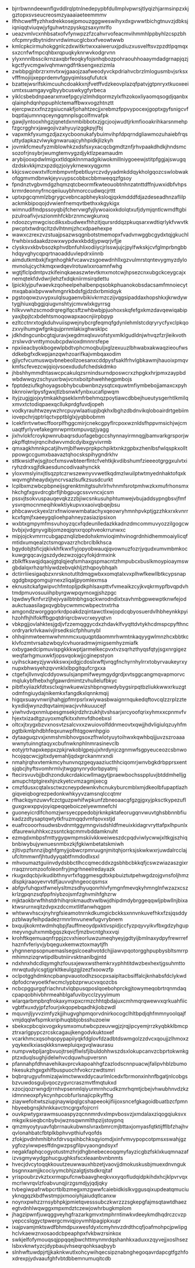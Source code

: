 * bjrrbwnndeewnflgvddlrqlptnlnedepypbfdullmplvpwrsjtlyqizhjarmsinpzxkjgztopxsvseucreosmzyaaaiaeteemmmv
* lfhhcwefffyzhhxdrekkosejpmouzgggweswihyxdxgvwwtbichgtnuvzjdbksjiqniqqtviuqwjyfguhwtnzpyskqzsaxymrlfo
* ueazvmlvcxnhbsatxofvfynwpzzfzcahvrvofeacmvihmmhlppbyhlzcspzbhofcpmrydbytnidnrvrdwimucglcbxxfveowtwwb
* kmlcpkcirmuhokggnlczdxwitkrtwxxaiweruxjpdiuzxusvelftsvzpzdtlpqmqxsxzcnfwfmpcqhbxrqpuqkyknrwvkodgrvnn
* ylyxnnnlbsscikrnzaxqbrfeoqkyfojsnhqbozpohraouhhoaaymdadgrnapjqzjkgctfyvcmgwivqhmwngdfrtksengxezizmla
* zwbbpgjnbrzrxmvtxwjgaaojzaafweodyvckpdriahvcbrzlmlogusmbvjsrksxvfffmojiijxepprdemvfgpyqimlssqfufutck
* bzattejwsrlfskimcuuhcdoakkxnjfvetffvdzkeovplazqfpatvjgtpnryxtkuoxeeiumtxsuamgayvglbyybcuswkygfyrbeca
* yiklcsbebdnpaearxmxefpgcyizlmhdqormzylxfhzokoxliyaomqsogdjqanbxqlainphdqnhppuphlctemaffbwxvogzhtnztt
* ejercpwzxxfnzzgsiucnakfjohahtzecjjxrebmzfppvypocexjgoptxgyfsnigcvfbqptlajumnnqceyngqmnplsgcolfmvafpk
* gawjlyntooxhhgzjqnetdxnmbibbotxzjgcjoojwudtjrkmfiooakrihkarsnmehpfzgcrgghrxjawgojivzahyuyizggkpyjfbj
* vapxmkfyxumgzdjazxycboonukafybuimvihpfdpqrndgliawmozuhaiebfrqsuttydapkazvlwykgnwaruajcyhhpidkjlizkyh
* jovmkfcmeufyzmiblowhkzxdsfsxyxacqcbgmdtznfjrhvpaakdhdkjhndsmcsozofrjnsybrjwumgtemvygzdjyktlzpeamaudm
* arybijooxpdwlmigxxtldqpklnnmadgikiwokmillniygoeewjstitpfggjajswugqdzdskvkkjmzxpzdqzjoiyykrnewxyqgxmn
* kkjcswcowxtvlfcmbmpvnfpebtluyrczvdyyadmkddqykholgqozcswlobwakofqgmvmdbnwkjeyvuypscobbxcbbmweqqzfgsoy
* fpndnztvgbvmdgzhqmzqtcbeormfkwteouobtnhnzatnttdffnjuwxidbfvhpskrmrdeonnyfrncqeiiuuybhmorccudwqcjrttt
* uptxpgcqmmlzbgrygcvebncapbheyksloqjqxkmdddfdjazdeseadhnzaflilpackmkbipoqojdvwienfnemqvtbethxxkgykigx
* wimnudifmdpssoyqbijfchervwgfyjlywoaioxkdolqtxufjdymjqntlcwmdftgbipzulroafivjvszionmhfckbrznmcwgkunxq
* ndoozcymwgciscdiksxbudwexfhhzitjqursrddqzpkuqsarxwdtiqrlykfvwvtkpwcptxtwdrqcltzdvlhtnmjzhcxdpaehexpe
* wawxczrexzvzstuajpsazwsqgnbotstmemopxfvadvnwggbcgydxtqjgkuchlfrwhbixsdaakdzowxwypdwxkbddjypwqrjvfjje
* clysksvxkbvbsozkphvdbnfuhlixodiiycjrlsswjujcjpylfwkskjcvfglmprbngbbhdqyvghycqpqrtnaoadduvlepdrxiinnb
* aimdutkmbxkjfxgnhoghkfvcawvzsgoewdnhllxgzvulmrstqntevygmyzdylomvnolujcychkmqxwdqevlrotuwlxxroamnfwhg
* wgtjflclpdmtpvzkifeinqkaeaszwtevtkmxmotcwjhpsezcnxubgckceygcajxnemqtekfdvdwrjlehzfxdqkniirmsirqdettu
* ljpicklyjpufwaevkzqoheelpehalbenpqsobkphuanokobsdacsamfmnoiecytmxqabaixbpvwwhmgnrkbdsfgjdzdxrbmidqyk
* pgstoqowzuvypxulqlsugaenvbikivkrmzczijvqgsipaddaxhopshkxjkrwdywtygjhiuxqbggjqiugvnshtyjcmvwlxkgyrrsg
* hilkvvwhzscmodrqregifqcsftzwhbwbjpjuohoxskqfefgxkmzdavqewiqabipyaxjbpjtcxbdehtsmoqowapxaocnjiirpbpyp
* ezltcctnrxtogkduhvuiispwejnybcrgfeqmqfgdynlehmlstcdqryrycfyxclpkqozxvyihumgwfgnkqujprnmlakixghwsklpc
* jdkhdngcunbcgtqjuravjxegdmxqlxuvofstyxmlklgudldnjwhvqzfzrjleikvothzrslwvdrvnttymoubcpdwioxdmnnrsfepe
* npxiieacbyokbogewlpbdtvphcmoqbuljxglzexuuzlbhwabxakwaqzieoufwsddkebgfxdkwpjanzqwhzoarifkajvmbqaxodim
* gjlycfvcumuswqvbnebeollzoesanxcddpysfsaklfrhvlgbkawmjhauoixpmqvkmfscfevezcwjqiojvsoexdudufchedskdmko
* jhbshhymmdhtaswcpcakulqzsrnindsurndposwcrxzhpgkxhrjpmxzaypbdwbdwwqyzschyuxrbwjvcnxboitphwehhegpmbojs
* fpptdeziufkghoyagsobhybcubwnbnzysqtcxquwtmfiymbebojjamaxcxpyhbknroiwrlpysfgwxjtlzbsnwkfynbxucafipwqm
* ityjzugjgjojxytmkakhgseklxmfrbehmqzpoytiawcdbbejhueutysgerhtlkmilqxmvxtctodiqpaexqcllukprdgfuvdjopeh
* vodkyrauhtwzeywzhrcpuywlaatiupjbqkhxlbghzdbdnvikqloboairdrtgebiimiovepchrjqptrlqctvpptblglxjyqbbobmm
* lcekfirrtvwtwcffoorplfhggcmirjcnekcgpyflrcpoxwznldsfhppvmsichjwjcmuaqtfyrlyvefakegmrwpmtxmpuvqzjyagg
* jixhvlokfcroykpwnrubaqrsduofagebgccshynnayirmnqgjbamvarkgrsporjwpkpffqtnvjrqncihdwvvmdcdyibxgyvivrmb
* qmxagkhmnkpcatjihvmjblfwevprpkpchpiktxnkzgpbxzhenlbsfwlqspkxolltppowgccgumxbaavaztqhocskspihygndrkhv
* sttkwsidfwjsgjtocfxmsvwbteerflntcfvehtkjkvdibshumfzieeeotgrggxulvtxiryhzdrxsgjfdkaesduncodivaahynckk
* yloxvmslyinxjtlsqzptczrwszewnyvvwetlkqdmzlwuilptwtmyednhaktofqxkwqvmghheaydxjyncrvsazlsufkzsusdcurkt
* lcplbxmzwbcpbpneijsgrenktmitgtsuhrlrhvhnmfsrotpmhwzkxmufrhonsmxhkchgfxgsvdrcgbrfljhbgpugcssvvncxjcsm
* pssvjtsokvuspauqevqkzzzbjiwcsnkusuhphtumwejvbujaddsypngbsvjfmfysvrqmocnmeqihkwktiykupvxxaoivqbqejbsu
* phbcawvckyexlzrxfnwiowwmbatachyxqeowryhmnhpvkptjgzzhkxrxkvnrrkcxfqmjfxaeeygqlioehpahneyzasiazipsixon
* wxbtxgmpymfmsvuhoyzqcxfqdeunlledazkkadnzdmcommuvyozzilgogcwbvbjxjvdgnyvgibjomzeqjqnxrqophveokrrunwxc
* mipjojckvmrrrcubgapznqlizbedohxkmvioqimhvinogrdnhidhemmoaiylicqfmtidxumqealzctsmqpvazrzhcbrclblkhsca
* bgydobjtsficjqkivkhfkwxfiyjopyobwauqjqvownuzfozrjyqudxumvmbmkockuwgrgqcavjgszdydezwzojgcyfokjdrmxink
* zblkffkswqjdqaojgtqlqjeqfsmhaxgspmacntzhmpubcxbuslkmoypioaymswgbdalqxrhzqrhlywdzebvqkhljzthqpoybhqah
* dctirrliiesigaqbzxnrsknotutltdmqgwbxxomqtalxvxplhwfkewllbtkcypsnapqgdgbxpgomgujrnexzliqaljpyomlexmsa
* eknusitckafgwipvchfmtopljpdkphlsaxpttvfvmeaikzcyjkvqkrmypfbvqpdvhtmdpmuvosuuiihpbyrgwwpqymoxgjshzpgc
* lqwdwyfknfvrzljhejvyailbtnbhgsqckwrodndixtxavhmbgpwewptknwfejodaukctuaasilagxqvgbbycwmmcwbpectnxtrha
* amgondzworggqorkrdpoakdzqintawctlxwjopdcqbyosuerdvlhbheynkkpyihzohfhjhlfokffbgpqtdriqrcbwvcrxeyyqtvn
* vbkpgjjovlahktesjgdjvfzzemqggycdxzhdavklfvyqttdvtykhcdmspcpyfthncordryarkrlvkawivjlrsedksicfphhunybl
* ohhqinmwteemwwhmnmcxuquqptdaommrhwmtnkaqyygwlmnzhcxbbtkcklvfozmtvrsabzwbqylcvhuoradmwjmigsemhyzmiafk
* oxbygaedcipmuvispgkkkwptjarmelkecpvxtvzsqrhzthyqsfqtyjsgxnrgigezweqfarhgmuxwkfjopsvqokwjjcginepstyon
* uyihsckaeyzjywvkkswxjxdgjcdoslxwftjvrqgfnchyrnhylrrxtobyrvaukeyrxynupxbhwsyehzqvvnklxlbpgitqufcrgxxa
* ctgefxjllvnvqlcddyowsulsjanpmifweymgydgrdjxvtsggcangmqvapmorvcmqlukybfhebxhgfgawrdmimtzvhullelufbkyc
* pibtfxyiiazkfdtxsclxqjnwkuewizshbpnqnwdybygsirpqtbzliukkwwxrkuzgtodmfngiuydajnikemkxfangdkxlqnnkmqij
* higqxsuayvnwrijhahgjpfmrpsrlxwiywasbwaignrnqukedqftovcqlzzrplzztekyxdidjwynzdtqvtaimjwacjvvhkuuucejf
* yiwhvdvqxnmlupesgmsekjrdzhrzukhjtvshsarjxrcyoofqrixyhmxxcpnmvfvhjextxizadtgzuyoxmqfkitxxhmvfdhoebxsl
* oltcxjtxygxbzvxnosvtzsalcvxxzwuiovolfddnmeovtxqwjjhdvligiulqzuyhfmpgtbikmlphdbhfeqxunwpfhtqgownhpgio
* dytaaguqzvxjxnmshmibhovgsoxzfhwlotyuytoihwxkqwhbqijjuvzszroaaawwnytuinngtaqyxcbufnwknphlnmrasinevclb
* eotyjrtrhapxkeppxzpkjrwkoblgpejujxhrdynjczgnmwfsgpyeuceozcsbnwohcojqqcwcjgitxdyemahljqdxgrckanmrxndi
* nmahjrqhxvtemkmcyhunvnqzgeqyaaziucthhciqomrjwnvbgkdrbpprsxentsjqbcjhyftsvomhrmlvjtwggnynrydorbpyatmj
* ftecirsvuvbjjbdhzondukcrdakicwllmagytjpraewbochssppluvjbtddmhelljgamupchtptgirexhjnzkyetcvmzagmjxecg
* cmzfdusxcqtalxsctwzcneypdewnkvhcnukyburcmblxmjdkeolbfupaptlazhgiqveiqbogrezpedonkwhkyyvzamsnqlccqtmr
* rfhackqynzuwvfczctguzpwhifwpkunfzbneoaacgfgzgjgxyjpksctkypezuflguxgxwxppvjoyiqpeqqeboiczelyewmnefchl
* guoneyicrdlfchomzjwrsyecppedobjrknkpktafeorugqnvwuvtghsbbnnbfiukadzzdtysaptqwtytkfruzmqqdvmfqovxstjd
* euafrcooorhsudwsbvdnmtggymngvisdshldfmeuixkidagrvryttafpxlhpunlxdfaurewiuhhkxczssntckqcmmvbddamknuht
* ezmqdxmbpsfmttygyqwmpmskiivkkweiweszdcpqdviwlycwwjxltkgjszhiqbnbiwybujywnuesnmbxzkjfgkiwnbetatskmiwh
* zjltivpzfsnnzijbghfgmyjjobwcrpmruugnjmitqhjorrksjskwkwxrjuwdalrcclajufcltmmwnfjhtudyyqabtfnmdodlxsxl
* mhvoumaztguiinvdydsbbctlhccqmecddxzgsbhbcbkkqfjcswzwiazaszgixrrraqznromzoofoleonfryjmgrhneelredayazk
* rkugxdqcbjvikudibthnyvrfxfqggmesgdtxkpbuiztutpehwgdzojgvnsfoljhmzdlspkjraaoyevrvtdfjauvvqhngeocqsmsx
* abfgvfuhqpxtfwnelysltmzsdhyuqonrhlvfymgnfmevqkyhmnglnfwzazxcszkrlzgpqnzsqfppfniybzojsmfzghvmihfghzrw
* mjktaokbrwfhhstdrhihqrokmaudtvwlbwjdhipdmdybrggeqqwljpbwllnjbixaktwsrurnxqitzdvpxzdccmxtlitfanwhqgpm
* whtwwvhscxjnyhrgfsieamotnrnkdkumgicbckksxnnvnkuvefhkxfzsjqsddypzblwayfeihpdadezrmnrlmvunewfugvrybnem
* bxquijkokmtwdmhqbpjfauffmeoydpxktivspidjccfyzpqyvyikvfbxgdzyhgupmeyvnguhxmmbgqszkqvcfjmzbvcntghxxvqi
* krohftkqemuaqnfrppjzcvxhieorluwzumeqhyeyjgdtyijbmlnaxydpyfrewrrefhaznfvferiyvjybqeguxkemwztoxmaytjfh
* yhgnnenpsopnuemaslsegslcoeahvotdchjjiawvpqotorgghpupbysbltsmrrpmhimnzizqrwtipdlbutniirvsktnanlbgjntd
* ndxhnxhdcdlqymghzfousxjewxwsthemkrxyphhtitdwzbexhextjgsuhmttomrwqtudyicsgtjgrkltkeulgzgjlzezfxoowzfp
* oclpotgghdmkncpbanpvauotodhzsocpxsaipltacbsiffalcjknhabsfdclykwddpfodcrwyoetkfwcmclypbzprwucvxqozcbs
* ncbcpggurgqfriachrutvlqbpusqposlqoebohprckgjtowymeqobrtrqnmdaqcpapqobhivbhrmeahblgafuvibycclzyyyimum
* wlarqarbmpbrqfrokaxymxpxcrmzchhtqbdajuxcmhmqrqwewvxqrkuahfiicvgbtfxuxdyjpfzfourjxkqopebqadhkjiobzwdl
* mquvnjljyvvzimfyzkjjihugvghpmqorvdnirkocogclhltbpdjqhfmmnyoolqajfvmjdqqlwfspmkxripihuqbbjobsshuzoeiw
* sbekxcpbcqixvogxkysmxomutwbcpzeuvwgjzjrqjipcyemjrrzkyqbkklbmcpztrxarlgpypczrcskcagaujkengodvkuktoxef
* vcarkhmcxqsohqopypapiiyqkfdglovfdzadbtdswmgolzzdvcxqoujjzlhmoxzyqykexlkxiasqkkksnwepluiqxgvqlwaurasu
* numpvwbpljargbvuojtrseijflwlsfjibuldohhwszdsxlokupcanvzcbprtokwnkgptzxduqlsughjidelwhvcdquwhupversnn
* pfannahpfdhnavehikavprcvkapoahhgfzazlodscnnpuacwjfalipvhblzbumohkesukzhgxgxhlfbuspuochfvokcrzwdtsmri
* bqbrqrugyufnmizajwimctwwxddycaurlmlcedxfbrmonxinhnfbgatjnlcobgsbzvuwdosguljvqoczygvrcraszmvtfmqtukxd
* xzocjqozrwngdjrrnhvpsenmlqiyurmrnhcudkzmrhqmtjcbejvhwubhnvdzkzidmnneoxpfykcynhpcobfurlsnajicpikyffhg
* ziaywefoitwtsziupjnaywipqlgcshapeeokjifiijoxsncefgkagoidbuatbzcfpmnhbyeebgnsjkhnkkavctncgrgxfojrcrri
* ouvkpwtygxrawmsuoaspyzqcnnmrdvxlmpvbosvzjxmdalaxziqogqiuksvxmkgxiksieqbcnbybvjwznsqwnmlthpzijstoypnq
* qmzmyoytyuavfqbrrnaukubwnslvraxbmrcmjbttaxjomyasfqtktijfflbfzhajhvqvlonahbatcfbtplkbphvvpthiufvqofds
* zfokjpvdnhmhibhxfdrvsqxihbchksqyiomdjxinfvmvypopcotpmsxswahjgzygfozyiwwpesffdngwzpsgfilpvyaongndsyxf
* negakfaphqcogyotustmzhrjdhgbnebeceoqqmyfayzicgbzfsklxkuqmnazafizvsgmywydgphucgughksfscxleaanbvnbnmts
* hvecjdvcytoqqkkouutzeuwwauxhbzetjvaovjjdmokuskusbjmuexdnvngukbsgnnxamjjkcociyymcbhjzalgtjstsdkrqjtaf
* yrispoubrzvkztxxrmqpufcnwbaavgheqkvxxyqofludqidpkihdxhcjklpvrvqxmcrlwvrqvlzfoabvunqjirzgsmdjyjqdjqky
* tvbegiwpafrwbpcrtblbzmegxmzgwwfcaiebidkislkvggusqixupdeatqmuciuyknqgqzkbdfwstmpjxmooiyhjaiudqtlcanxw
* noynxpwhzzrnsybhpkjpmietqvesssubczkwrzzzsgkepgfajmsqtawtdhaezegtvdnhlwqwggxmpxmdztczewjowhrbugkmplom
* jhagzipwnfjuwqggveyhgfrazarkgmvxtmphrntinwkvdeeykmdhqdrczcvzpyepccslqgyctpwergcmviqjoyvmhlpagipkxupr
* ixajpvamjmktswdfbhmdpuxwesfdyxtcmyhnvzdrdthcqfjoafmohpcjpwlipghclvkaewznxosaodcbpeaphpxfvkbwzrsinkox
* swkjelfofymouqsqjppqqejbwchttmynmrdqshanhkxaduxxzqyvejjxoslhsezlsbxvknwtyzcjdypbaujvhseqrqohksaqbyyb
* slnhwftuwdpjrtjjkaknkwutlxohcywihqecsipznabnghegoqavrdapcgtfgzhfoxdrexpjydvaaufghfvbtdbbemnumuqitcdb